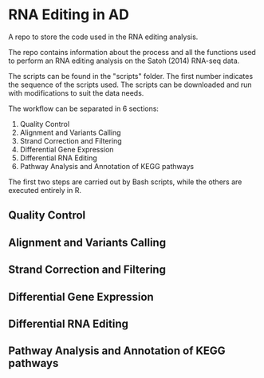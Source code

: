 # RNA Editing in AD
A repo to store the code used in the RNA editing analysis.

The repo contains information about the process and all the functions used to perform an RNA editing analysis
on the Satoh (2014) RNA-seq data.

The scripts can be found in the "scripts" folder. The first number indicates the sequence of the scripts used.
The scripts can be downloaded and run with modifications to suit the data needs.

The workflow can be separated in 6 sections:

1. Quality Control
2. Alignment and Variants Calling
3. Strand Correction and Filtering
4. Differential Gene Expression
5. Differential RNA Editing
6. Pathway Analysis and Annotation of KEGG pathways

The first two steps are carried out by Bash scripts, while the others are executed entirely in R.

## Quality Control

## Alignment and Variants Calling

## Strand Correction and Filtering

## Differential Gene Expression

## Differential RNA Editing

## Pathway Analysis and Annotation of KEGG pathways
